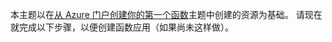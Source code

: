 本主题以在[从 Azure 门户创建你的第一个函数](../articles/azure-functions/functions-create-first-azure-function.md)主题中创建的资源为基础。 请现在就完成以下步骤，以便创建函数应用（如果尚未这样做）。
